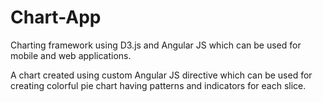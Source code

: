 # Chart-App
Charting framework using D3.js and Angular JS which can be used for mobile and web applications.

A chart created using custom Angular JS directive which can be used for creating colorful pie chart having patterns and indicators for each slice.
